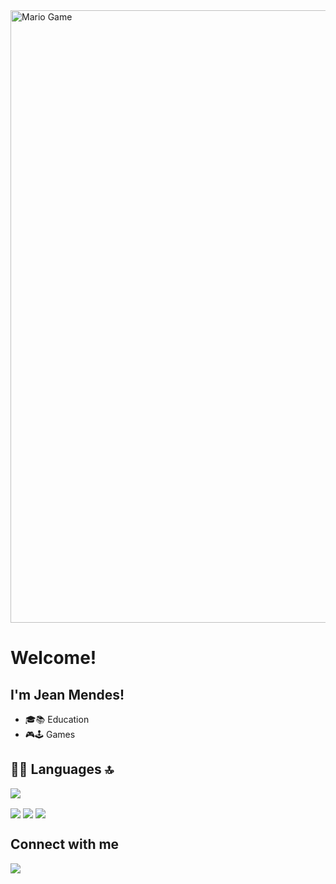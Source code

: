 <img src="https://github.com/TheDudeThatCode/TheDudeThatCode/blob/master/Assets/Mario_Gameplay.gif" alt="Mario Game" width="980">

# Welcome!

## I'm Jean Mendes!

<!--
- 🔭 I’m currently working on ...
- 🌱 I’m currently learning ...
- 👯 I’m looking to collaborate on ...
- 🤔 I’m looking for help with ...
- 💬 Ask me about ...
- 📫 How to reach me: ...
- 😄 Pronouns: ...
- ⚡ Fun fact: ...
-->

- 🎓📚 Education
- 🎮🕹 Games

## 👩‍💻 Languages 🔝

<img align="center" src="https://github-readme-stats.vercel.app/api/top-langs/?username=jeanvga&theme=dark&hide_langs_below=1" />


<img align="center" src="https://img.shields.io/badge/JavaScript-323330?style=for-the-badge&logo=javascript&logoColor=F7DF1E" />   <img align="center" src="https://img.shields.io/badge/HTML5-E34F26?style=for-the-badge&logo=html5&logoColor=white" />   <img align="center" src="https://img.shields.io/badge/CSS3-1572B6?style=for-the-badge&logo=css3&logoColor=white" />

## Connect with me

<a href="https://www.linkedin.com/in/jeanmendes/">
  <img align="center" src="https://img.shields.io/badge/LinkedIn-0077B5?style=for-the-badge&logo=linkedin&logoColor=white" />
</a>
